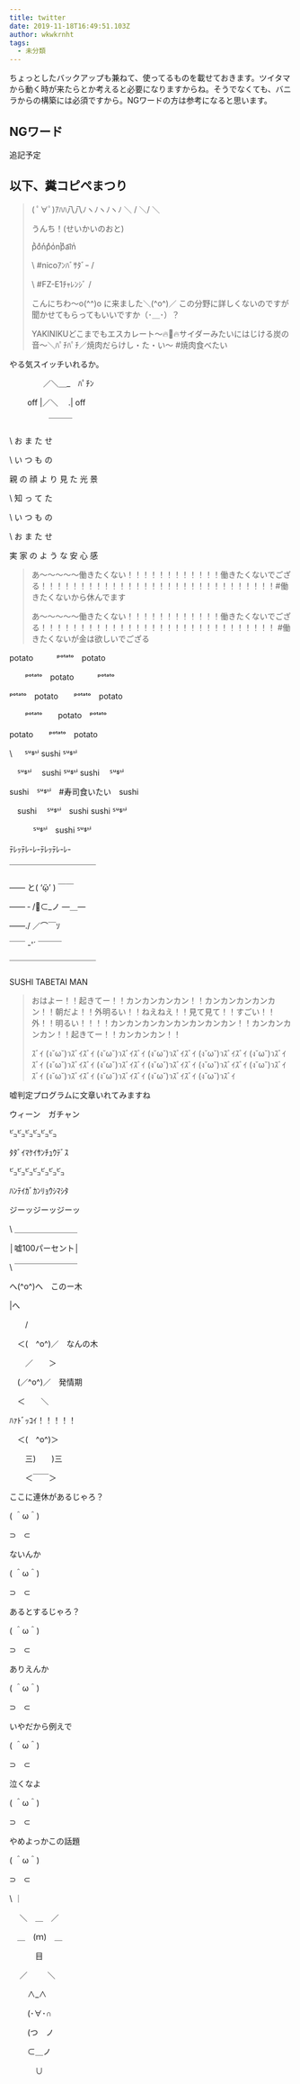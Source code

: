 ```yaml
---
title: twitter
date: 2019-11-18T16:49:51.103Z
author: wkwkrnht
tags:
  - 未分類
---
```

ちょっとしたバックアップも兼ねて、使ってるものを載せておきます。ツイタマから動く時が来たらとか考えると必要になりますからね。そうでなくても、バニラからの構築には必須ですから。NGワードの方は参考になると思います。

## NGワード

追記予定

## 以下、糞コピペまつり

> ( ﾟ∀ﾟ)ｱﾊﾊ八八ﾉヽﾉヽﾉヽﾉ ＼ / ＼/ ＼
>
> うんち！(せいかいのおと)
>
> pͪoͣnͬpͣoͥnͭpͣa͡inͥ
>
> \ #nicoｱﾝﾊﾞｻﾀﾞｰ /
>
> \ #FZ-E1ﾁｬﾚﾝｼﾞ /
>
> こんにちわ〜o(^^)o に来ました＼(^o^)／ この分野に詳しくないのですが聞かせてもらってもいいですか（･＿･）？
>
> YAKINIKUどこまでもエスカレート～🔥🐄🔥サイダーみたいにはじける炭の音～＼ﾊﾟﾁﾊﾟﾁ／焼肉だらけし・た・い～ #焼肉食べたい

やる気スイッチいれるか。

　　　　 ／＼＿_　ﾊﾟﾁﾝ

　　 off  |／＼　 .| off

　　　　　￣￣￣

\    お   ま  た  せ

\    い   つ  も  の

親   の  顔  よ  り  見   た  光  景

\    知 っ て た

\    い つ も の

\    お ま た せ

実 家 の よ う な 安 心 感

> あ〜〜〜〜〜働きたくない！！！！！！！！！！！！働きたくないでござる！！！！！！！！！！！！！！！！！！！！！！！！！！！！！！#働きたくないから休んでます
>
> あ〜〜〜〜〜働きたくない！！！！！！！！！！！！働きたくないでござる！！！！！！！！！！！！！！！！！！！！！！！！！！！！！！  #働きたくないが金は欲しいでござる

potato　　　ᵖᵒᵗᵃᵗᵒ　potato

　　ᵖᵒᵗᵃᵗᵒ　potato　　　ᵖᵒᵗᵃᵗᵒ

ᵖᵒᵗᵃᵗᵒ　potato　　ᵖᵒᵗᵃᵗᵒ　potato

　　ᵖᵒᵗᵃᵗᵒ　　potato　ᵖᵒᵗᵃᵗᵒ

potato　　ᵖᵒᵗᵃᵗᵒ　potato

\    　  ᔆᵘᙚᑋⁱ     sushi       ᔆᵘᙚᑋⁱ 

　ᔆᵘᙚᑋⁱ　  sushi     ᔆᵘᙚᑋⁱ   sushi 　ᔆᵘᙚᑋⁱ 

sushi　ᔆᵘᙚᑋⁱ　#寿司食いたい　sushi

 　sushi　 ᔆᵘᙚᑋⁱ　sushi     sushi     ᔆᵘᙚᑋⁱ 

　　　ᔆᵘᙚᑋⁱ　sushi                   ᔆᵘᙚᑋⁱ

ﾃﾚｯﾃﾚ-ﾚ-ﾃﾚｯﾃﾚ-ﾚ-

￣￣￣￣￣￣￣￣￣￣￣

  ――  と(  ‘ᾥ’ ) ￣￣

―― ‐   /🍣⊂_ノ  ―＿―

   ――./ ／⌒￣ｿ

 ￣￣  -'´      ￣￣￣

￣￣￣￣￣￣￣￣￣￣￣

SUSHI TABETAI MAN

> おはよー！！起きてー！！カンカンカンカン！！カンカンカンカンカン！！朝だよ！！外明るい！！ねえねえ！！見て見て！！すごい！！外！！明るい！！！！カンカンカンカンカンカンカンカン！！カンカンカンカン！！起きてー！！カンカンカン！！
>
> ｽﾞｲ (ง˘ω˘)วｽﾞｲｽﾞｲ (ง˘ω˘)วｽﾞｲｽﾞｲ (ง˘ω˘)วｽﾞｲｽﾞｲ (ง˘ω˘)วｽﾞｲｽﾞｲ (ง˘ω˘)วｽﾞｲｽﾞｲ (ง˘ω˘)วｽﾞｲｽﾞｲ (ง˘ω˘)วｽﾞｲｽﾞｲ (ง˘ω˘)วｽﾞｲｽﾞｲ (ง˘ω˘)วｽﾞｲｽﾞｲ (ง˘ω˘)วｽﾞｲｽﾞｲ (ง˘ω˘)วｽﾞｲｽﾞｲ (ง˘ω˘)วｽﾞｲｽﾞｲ (ง˘ω˘)วｽﾞｲｽﾞｲ (ง˘ω˘)วｽﾞｲ

嘘判定プログラムに文章いれてみますね 

ウィーン　ガチャン 

㌰㌰㌰㌰㌰㌰ 

ﾀﾀﾞｲﾏｹｲｻﾝﾁｭｳﾃﾞｽ 

㌰㌰㌰㌰㌰㌰㌰ 

ﾊﾝﾃｲｶﾞｶﾝﾘｮｳｼﾏｼﾀ 

ジーッジーッジーッ 

\    ＿＿＿＿＿＿＿＿

  │嘘100パーセント│

\    ￣￣￣￣￣￣￣￣

へ(^o^)へ　このー木

\|へ

　　/

　＜(　^o^)／　なんの木

　　／　　＞

　(／^o^)／　発情期

　＜　　＼

ﾊｧﾄﾞｯｺｲ！！！！！

　＜(　^o^)＞

　　三)　　)三

　　＜￣￣＞

ここに連休があるじゃろ？

( ＾ω＾)

⊃　⊂

ないんか

( ＾ω＾)

⊃　⊂

あるとするじゃろ？

( ＾ω＾)

⊃　⊂

ありえんか

( ＾ω＾)

⊃　⊂

いやだから例えで

( ＾ω＾)

⊃　⊂

泣くなよ

( ＾ω＾)

⊃　⊂

やめよっかこの話題

( ＾ω＾)

⊃　⊂

\    ｜

　 ＼　＿　／

　＿　(ｍ)　＿

　　　 目

　 ／　    　  ＼

　　  ∧_∧

　　 (･∀･∩

　　 (つ　ノ

　　 ⊂＿ノ

　　　  ∪
